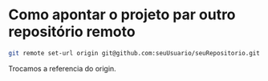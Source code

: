 # Como apontar o projeto par outro repositório remoto

```bash
git remote set-url origin git@github.com:seuUsuario/seuRepositorio.git
```

Trocamos a referencia do origin.